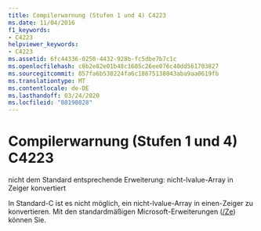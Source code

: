 ```yaml
---
title: Compilerwarnung (Stufen 1 und 4) C4223
ms.date: 11/04/2016
f1_keywords:
- C4223
helpviewer_keywords:
- C4223
ms.assetid: 6fc44336-0250-4432-928b-fc5dbe7b7c1c
ms.openlocfilehash: c8b2e82e01b48c1605c26ee076c40dd561703827
ms.sourcegitcommit: 857fa6b530224fa6c18675138043aba9aa0619fb
ms.translationtype: MT
ms.contentlocale: de-DE
ms.lasthandoff: 03/24/2020
ms.locfileid: "80198028"
---
```

# <a name="compiler-warning-levels-1-and-4-c4223"></a>Compilerwarnung (Stufen 1 und 4) C4223

nicht dem Standard entsprechende Erweiterung: nicht-lvalue-Array in Zeiger konvertiert

In Standard-C ist es nicht möglich, ein nicht-lvalue-Array in einen-Zeiger zu konvertieren. Mit den standardmäßigen Microsoft-Erweiterungen ([/Ze](../../build/reference/za-ze-disable-language-extensions.md)) können Sie.
